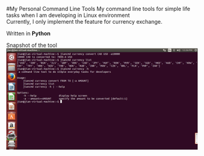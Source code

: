 #My Personal Command Line Tools
My command line tools for simple life tasks when I am developing in Linux environment<br>
Currently, I only implement the feature for currency exchange.<br> 

Written in <b>Python</b>

Snapshot of the tool
![alt tag](https://raw.githubusercontent.com/jian6/jiancmd/master/images/jiancmd.png)


